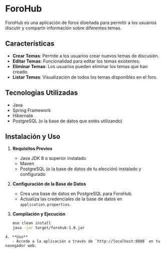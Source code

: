 # ForoHub

ForoHub es una aplicación de foros diseñada para permitir a los usuarios discutir y compartir información sobre diferentes temas.

## Características

- **Crear Temas**: Permite a los usuarios crear nuevos temas de discusión.
- **Editar Temas**: Funcionalidad para editar los temas existentes.
- **Eliminar Temas**: Los usuarios pueden eliminar los temas que han creado.
- **Listar Temas**: Visualización de todos los temas disponibles en el foro.

## Tecnologías Utilizadas

- Java
- Spring Framework
- Hibernate
- PostgreSQL (o la base de datos que estés utilizando)

## Instalación y Uso

1. **Requisitos Previos**
   - Java JDK 8 o superior instalado
   - Maven
   - PostgreSQL (o la base de datos de tu elección) instalado y configurado

2. **Configuración de la Base de Datos**
   - Crea una base de datos en PostgreSQL para ForoHub.
   - Actualiza las credenciales de la base de datos en `application.properties`.

3. **Compilación y Ejecución**
   ```bash
   mvn clean install
   java -jar target/forohub-1.0.jar
```
4. **Uso**
   - Accede a la aplicación a través de `http://localhost:8080` en tu navegador web.
